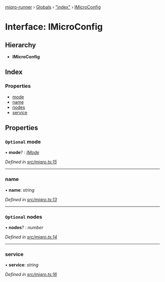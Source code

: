 [miqro-runner](../README.md) › [Globals](../globals.md) › ["index"](../modules/_index_.md) › [IMicroConfig](_index_.imicroconfig.md)

# Interface: IMicroConfig

## Hierarchy

* **IMicroConfig**

## Index

### Properties

* [mode](_index_.imicroconfig.md#optional-mode)
* [name](_index_.imicroconfig.md#name)
* [nodes](_index_.imicroconfig.md#optional-nodes)
* [service](_index_.imicroconfig.md#service)

## Properties

### `Optional` mode

• **mode**? : *[IMode](../modules/_index_.md#imode)*

*Defined in [src/miqro.ts:15](https://github.com/claukers/miqro-runner/blob/f4e96c4/src/miqro.ts#L15)*

___

###  name

• **name**: *string*

*Defined in [src/miqro.ts:13](https://github.com/claukers/miqro-runner/blob/f4e96c4/src/miqro.ts#L13)*

___

### `Optional` nodes

• **nodes**? : *number*

*Defined in [src/miqro.ts:14](https://github.com/claukers/miqro-runner/blob/f4e96c4/src/miqro.ts#L14)*

___

###  service

• **service**: *string*

*Defined in [src/miqro.ts:16](https://github.com/claukers/miqro-runner/blob/f4e96c4/src/miqro.ts#L16)*
